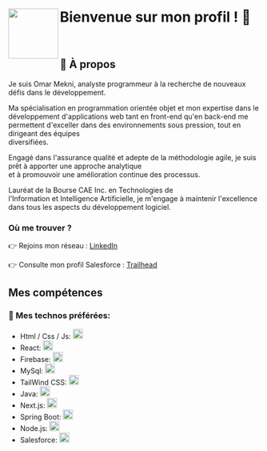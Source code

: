 # <img align="left" src="https://github.com/OmarMekni/OmarMekni/assets/112511422/b45bd91d-a455-4215-998a-eec59fdd51e1?raw=true" width="100" height="100">  Bienvenue sur mon profil ! 👋
<br/>

## 🚀 À propos  
Je suis Omar Mekni, analyste programmeur à la recherche de nouveaux défis dans le développement. 

Ma spécialisation en programmation orientée objet et mon expertise dans le développement d'applications web tant en front-end
qu'en back-end me permettent d'exceller dans des environnements sous pression, tout en dirigeant des équipes  
diversifiées. 

Engagé dans l'assurance qualité et adepte de la méthodologie agile, je suis prêt à apporter une approche analytique  
et à promouvoir une amélioration continue des processus. 

Lauréat de la Bourse CAE Inc. en Technologies de  
l'Information et Intelligence Artificielle, je m'engage à maintenir l'excellence dans tous les aspects du développement logiciel.




### Où me trouver ?
👉 Rejoins mon réseau : [LinkedIn](https://www.linkedin.com/in/omar-mekni/)

👉 Consulte mon profil Salesforce : [Trailhead](https://www.salesforce.com/trailblazer/vl6adjgedpt7yhl2fe)


## Mes compétences

### 🤘 Mes technos préférées: 

* Html / Css / Js: <img height="20" src="https://www.enovations.fr/wp-content/uploads/2017/04/clients-web-riches-1038x400.jpg">
* React: <img height="20" src="https://upload.wikimedia.org/wikipedia/commons/a/a7/React-icon.svg">
* Firebase: <img height="20" src="https://seeklogo.com/images/F/firebase-logo-402F407EE0-seeklogo.com.png">
* MySql: <img height="20" src="https://upload.wikimedia.org/wikipedia/labs/8/8e/Mysql_logo.png">
* TailWind CSS: <img height="20" src="https://upload.wikimedia.org/wikipedia/commons/d/d5/Tailwind_CSS_Logo.svg">
* Java: <img height="20" src="https://upload.wikimedia.org/wikipedia/commons/thumb/b/bb/Java-logo.png/640px-Java-logo.png">
* Next.js: <img height="20" src="https://upload.wikimedia.org/wikipedia/commons/8/8e/Nextjs-logo.svg">
* Spring Boot: <img height="20" src="https://upload.wikimedia.org/wikipedia/commons/4/44/Spring_Framework_Logo_2018.svg">
* Node.js: <img height="20" src="https://upload.wikimedia.org/wikipedia/commons/d/d9/Node.js_logo.svg">
* Salesforce: <img height="20" src="https://upload.wikimedia.org/wikipedia/commons/f/f9/Salesforce.com_logo.svg">
